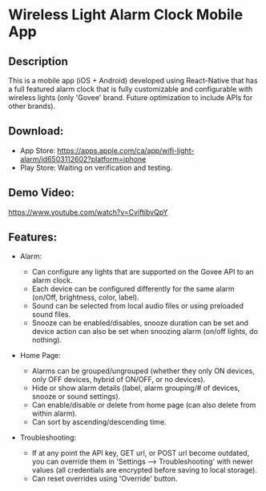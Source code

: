 # Wireless Light Alarm Clock Mobile App

## Description

This is a mobile app (iOS + Android) developed using React-Native that has a full featured alarm clock that is fully customizable and configurable with wireless lights (only 'Govee' brand. Future optimization to include APIs for other brands). 

## Download: 

- App Store: https://apps.apple.com/ca/app/wifi-light-alarm/id6503112602?platform=iphone
- Play Store: Waiting on verification and testing. 

## Demo Video:

https://www.youtube.com/watch?v=CviftibvQpY

## Features:

- Alarm:
     - Can configure any lights that are supported on the Govee API to an alarm clock.
     - Each device can be configured differently for the same alarm (on/Off, brightness, color, label).
     - Sound can be selected from local audio files or using preloaded sound files.
     - Snooze can be enabled/disables, snooze duration can be set and device action can also be set when snoozing alarm (on/off lights, do nothing).

- Home Page:
     - Alarms can be grouped/ungrouped (whether they only ON devices, only OFF devices, hybrid of ON/OFF, or no devices).
     - Hide or show alarm details (label, alarm grouping/# of devices, snooze or sound settings). 
     - Can enable/disable or delete from home page (can also delete from within alarm).
     - Can sort by ascending/descending time. 

- Troubleshooting:
     - If at any point the API key, GET url, or POST url become outdated, you can override them in 'Settings --> Troubleshooting' with newer values (all credentials are encrypted before saving to local storage).
     - Can reset overrides using 'Override' button. 

